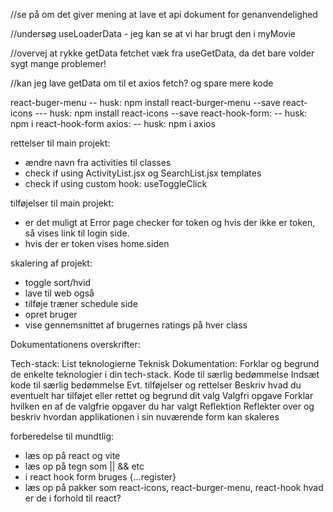 <!-- HUSK AT COMMITE TIL MAIN BRANCH TORSDAG kl 14!! -->
//se på om det giver mening at lave et api dokument for genanvendelighed

//undersøg useLoaderData - jeg kan se at vi har brugt den i myMovie

//overvej at rykke getData fetchet væk fra useGetData, da det bare volder sygt mange problemer!

//kan jeg lave getData om til et axios fetch? og spare mere kode

react-buger-menu
-- husk: npm install react-burger-menu --save
react-icons
--- husk: npm install react-icons --save
react-hook-form: 
-- husk: npm i react-hook-form
axios:
-- husk: npm i axios

rettelser til main projekt:
- ændre navn fra activities til classes
- check if using ActivityList.jsx og SearchList.jsx templates
- check if using custom hook: useToggleClick

tilføjelser til main projekt: 
- er det muligt at Error page checker for token og hvis der ikke er token, så vises link til login side.
- hvis der er token vises home.siden

skalering af projekt:
- toggle sort/hvid
- lave til web også
- tilføje træner schedule side
- opret bruger
- vise gennemsnittet af brugernes ratings på hver class

Dokumentationens overskrifter:
 
Tech-stack:
List teknologierne
Teknisk Dokumentation:
Forklar og begrund de enkelte teknologier i din tech-stack.
Kode til særlig bedømmelse
Indsæt kode til særlig bedømmelse
Evt. tilføjelser og rettelser
Beskriv hvad du eventuelt har tilføjet eller rettet og begrund dit valg
Valgfri opgave
Forklar hvilken en af de valgfrie opgaver du har valgt
Reflektion
Reflekter over og beskriv hvordan applikationen i sin nuværende form kan skaleres




forberedelse til mundtlig:
- læs op på react og vite
- læs op på tegn som || && etc
- i react hook form bruges {...register}
- læs op på pakker som react-icons, react-burger-menu, react-hook hvad er de i forhold til react?

